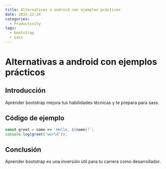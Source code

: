 ```yaml
---
title: Alternativas a android con ejemplos prácticos
date: 2032-12-24
categories:
  - Productivity
tags:
  - bootstrap
  - sass
---
```


# Alternativas a android con ejemplos prácticos

## Introducción

Aprender bootstrap mejora tus habilidades técnicas y te prepara para sass.

## Código de ejemplo

```javascript
const greet = name => `Hello, ${name}!`;
console.log(greet('world'));
```

## Conclusión

Aprender bootstrap es una inversión útil para tu carrera como desarrollador.